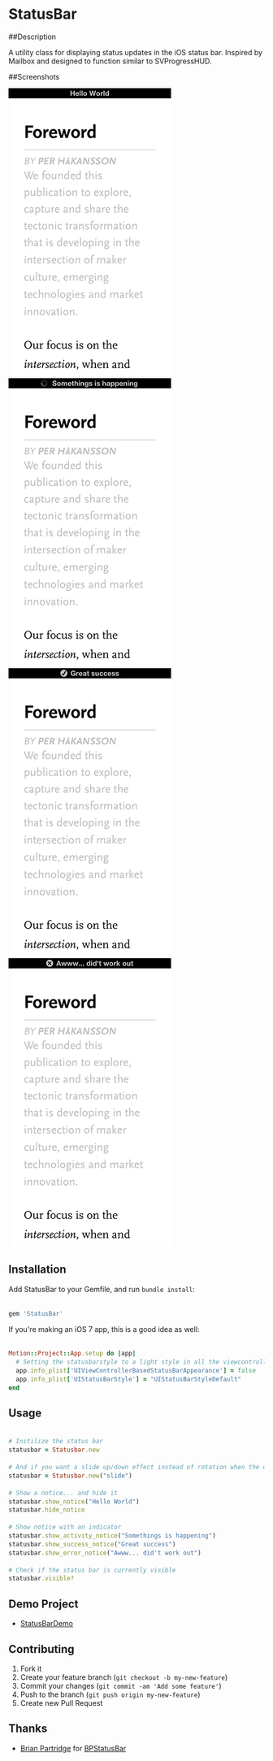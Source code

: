 # StatusBar

##Description

A utility class for displaying status updates in the iOS status bar. Inspired by Mailbox and designed to function similar to SVProgressHUD.

##Screenshots

![Notice](screenshots/notice.png)
![Activity](screenshots/activity.png)
![Success](screenshots/success.png)
![Error](screenshots/error.png)

## Installation

Add StatusBar to your Gemfile, and run `bundle install`:
```ruby

gem 'StatusBar'
```

If you're making an iOS 7 app, this is a good idea as well:

```ruby

Motion::Project::App.setup do |app|
  # Setting the statusbarstyle to a light style in all the viewcontrollers
  app.info_plist['UIViewControllerBasedStatusBarAppearance'] = false
  app.info_plist['UIStatusBarStyle'] = "UIStatusBarStyleDefault"
end
```
## Usage

``` ruby

# Initilize the status bar
statusbar = Statusbar.new

# And if you want a slide up/down effect instead of rotation when the device rotates
statusbar = Statusbar.new("slide")

# Show a notice... and hide it
statusbar.show_notice("Hello World")
statusbar.hide_notice

# Show notice with an indicator
statusbar.show_activity_notice("Somethings is happening")
statusbar.show_success_notice("Great success")
statusbar.show_error_notice("Awww... did't work out")

# Check if the status bar is currently visible
statusbar.visible?
```

## Demo Project

* [StatusBarDemo](https://github.com/holgersindbaek/StatusBarDemo)

## Contributing

1. Fork it
2. Create your feature branch (`git checkout -b my-new-feature`)
3. Commit your changes (`git commit -am 'Add some feature'`)
4. Push to the branch (`git push origin my-new-feature`)
5. Create new Pull Request

## Thanks

* [Brian Partridge](https://github.com/brianpartridge) for [BPStatusBar](https://github.com/brianpartridge/BPStatusBar)